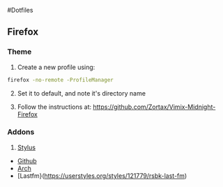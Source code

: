 #Dotfiles

## Firefox

### Theme

1. Create a new profile using:

```sh
firefox -no-remote -ProfileManager
```

2. Set it to default, and note it's directory name

3. Follow the instructions at: https://github.com/Zortax/Vimix-Midnight-Firefox


### Addons

1. [Stylus](https://addons.mozilla.org/en-US/firefox/addon/styl-us/)
  * [Github](https://userstyles.org/styles/168511/github-ice-dark-updated)
  * [Arch](https://userstyles.org/styles/89090/another-dark-arch-linux-theme)
  * [Lastfm}(https://userstyles.org/styles/121779/rsbk-last-fm)
